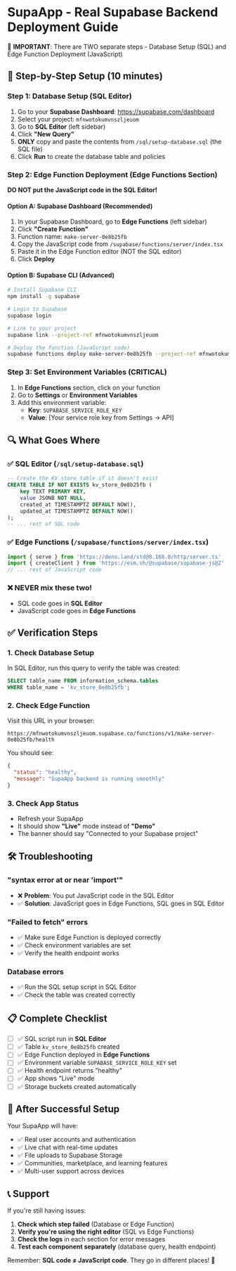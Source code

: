 # SupaApp - Real Supabase Backend Deployment Guide

🚨 **IMPORTANT**: There are TWO separate steps - Database Setup (SQL) and Edge Function Deployment (JavaScript)

## 🚀 Step-by-Step Setup (10 minutes)

### Step 1: Database Setup (SQL Editor)

1. Go to your **Supabase Dashboard**: https://supabase.com/dashboard
2. Select your project: `mfnwotokumvnszljeuom`
3. Go to **SQL Editor** (left sidebar)
4. Click **"New Query"**
5. **ONLY** copy and paste the contents from `/sql/setup-database.sql` (the SQL file)
6. Click **Run** to create the database table and policies

### Step 2: Edge Function Deployment (Edge Functions Section)

**DO NOT put the JavaScript code in the SQL Editor!**

#### Option A: Supabase Dashboard (Recommended)
1. In your Supabase Dashboard, go to **Edge Functions** (left sidebar)
2. Click **"Create Function"**
3. Function name: `make-server-0e8b25fb`
4. Copy the JavaScript code from `/supabase/functions/server/index.tsx`
5. Paste it in the Edge Function editor (NOT the SQL editor)
6. Click **Deploy**

#### Option B: Supabase CLI (Advanced)
```bash
# Install Supabase CLI
npm install -g supabase

# Login to Supabase
supabase login

# Link to your project
supabase link --project-ref mfnwotokumvnszljeuom

# Deploy the function (JavaScript code)
supabase functions deploy make-server-0e8b25fb --project-ref mfnwotokumvnszljeuom
```

### Step 3: Set Environment Variables (CRITICAL)

1. In **Edge Functions** section, click on your function
2. Go to **Settings** or **Environment Variables**
3. Add this environment variable:
   - **Key**: `SUPABASE_SERVICE_ROLE_KEY`
   - **Value**: [Your service role key from Settings → API]

## 🔍 What Goes Where

### ✅ SQL Editor (`/sql/setup-database.sql`)
```sql
-- Create the KV store table if it doesn't exist
CREATE TABLE IF NOT EXISTS kv_store_0e8b25fb (
    key TEXT PRIMARY KEY,
    value JSONB NOT NULL,
    created_at TIMESTAMPTZ DEFAULT NOW(),
    updated_at TIMESTAMPTZ DEFAULT NOW()
);
-- ... rest of SQL code
```

### ✅ Edge Functions (`/supabase/functions/server/index.tsx`)
```typescript
import { serve } from 'https://deno.land/std@0.168.0/http/server.ts'
import { createClient } from 'https://esm.sh/@supabase/supabase-js@2'
// ... rest of JavaScript code
```

### ❌ NEVER mix these two!
- SQL code goes in **SQL Editor**
- JavaScript code goes in **Edge Functions**

## ✅ Verification Steps

### 1. Check Database Setup
In SQL Editor, run this query to verify the table was created:
```sql
SELECT table_name FROM information_schema.tables 
WHERE table_name = 'kv_store_0e8b25fb';
```

### 2. Check Edge Function
Visit this URL in your browser:
```
https://mfnwotokumvnszljeuom.supabase.co/functions/v1/make-server-0e8b25fb/health
```

You should see:
```json
{
  "status": "healthy",
  "message": "SupaApp backend is running smoothly"
}
```

### 3. Check App Status
- Refresh your SupaApp
- It should show **"Live"** mode instead of **"Demo"**
- The banner should say "Connected to your Supabase project"

## 🛠 Troubleshooting

### "syntax error at or near 'import'" 
- ❌ **Problem**: You put JavaScript code in the SQL Editor
- ✅ **Solution**: JavaScript goes in Edge Functions, SQL goes in SQL Editor

### "Failed to fetch" errors
- ✅ Make sure Edge Function is deployed correctly
- ✅ Check environment variables are set
- ✅ Verify the health endpoint works

### Database errors
- ✅ Run the SQL setup script in SQL Editor
- ✅ Check the table was created correctly

## 📋 Complete Checklist

- [ ] ✅ SQL script run in **SQL Editor** 
- [ ] ✅ Table `kv_store_0e8b25fb` created
- [ ] ✅ Edge Function deployed in **Edge Functions**
- [ ] ✅ Environment variable `SUPABASE_SERVICE_ROLE_KEY` set
- [ ] ✅ Health endpoint returns "healthy"
- [ ] ✅ App shows "Live" mode
- [ ] ✅ Storage buckets created automatically

## 🎯 After Successful Setup

Your SupaApp will have:
- ✅ Real user accounts and authentication
- ✅ Live chat with real-time updates
- ✅ File uploads to Supabase Storage
- ✅ Communities, marketplace, and learning features
- ✅ Multi-user support across devices

## 📞 Support

If you're still having issues:
1. **Check which step failed** (Database or Edge Function)
2. **Verify you're using the right editor** (SQL vs Edge Functions)
3. **Check the logs** in each section for error messages
4. **Test each component separately** (database query, health endpoint)

Remember: **SQL code ≠ JavaScript code**. They go in different places! 🎯